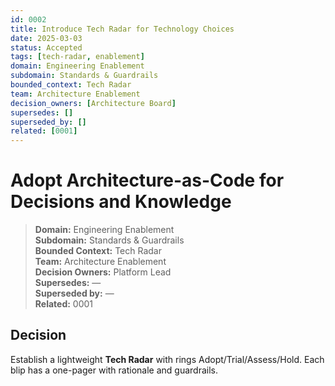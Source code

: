 ```yaml
---
id: 0002
title: Introduce Tech Radar for Technology Choices
date: 2025-03-03
status: Accepted
tags: [tech-radar, enablement]
domain: Engineering Enablement
subdomain: Standards & Guardrails
bounded_context: Tech Radar
team: Architecture Enablement
decision_owners: [Architecture Board]
supersedes: []
superseded_by: []
related: [0001]
---
```


# Adopt Architecture-as-Code for Decisions and Knowledge

> **Domain:** Engineering Enablement  
> **Subdomain:** Standards & Guardrails  
> **Bounded Context:** Tech Radar  
> **Team:** Architecture Enablement  
> **Decision Owners:** Platform Lead  
> **Supersedes:** —  
> **Superseded by:** —  
> **Related:** 0001

## Decision
Establish a lightweight **Tech Radar** with rings Adopt/Trial/Assess/Hold. Each blip has a one-pager with rationale and guardrails.

